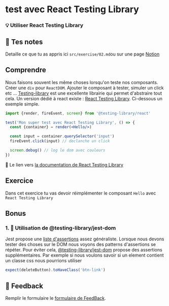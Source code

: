 # test avec React Testing Library
### 💡 Utiliser React Testing Library

## 📝 Tes notes

Detaille ce que tu as appris ici `src/exercise/02.md`ou sur une page [Notion](https://go.mikecodeur.com/course-notes-template)

## Comprendre

Nous faisons souvent les même choses lorsqu'on teste nos composants. Créer une `div` pour `ReactDOM`. Ajouter le composant à tester, simuler un click etc ... [Testing-library](https://testing-library.com/) est une excellente librairie qui permet d'abstraire tout cela.  Un version dédié à react existe : [React Testing Library](https://testing-library.com/docs/react-testing-library/intro/). Ci-dessous un exemple simple.

```jsx
import {render, fireEvent, screen} from '@testing-library/react'

test('Mon super test avec React Testing Library', () => {
  const {container} = render(<Hello/>)

  const input = container.querySelector('input')
  fireEvent.click(input) // declanche un click

  screen.debug() // log le dom avec couleurs
})
```

📑 Le lien vers [la documentation de React Testing Library](https://testing-library.com/docs/react-testing-library/intro/)

## Exercice

Dans cet exercice tu vas devoir réimplémenter le composant `Hello` avec `React Testing Library`

## Bonus

### 1. 🚀 Utilisation de @testing-library/jest-dom

Jest propose une [liste d'assertions](https://jestjs.io/fr/docs/expect) assez généraliste. Lorsque nous devons tester des choses sur le DOM nous voyons des patterns d'assertions se répéter. Pour éviter cela, [@testing-library/jest-dom](https://github.com/testing-library/jest-dom) propose des assertions supplémentaires. Par exemple si nous voulons savoir si un element contient un classe css nous pourrions utiliser

```jsx
expect(deleteButton).toHaveClass('btn-link')
```

## 🐜 Feedback

Remplir le formulaire le [formulaire de FeedBack](https://go.mikecodeur.com/cours-react-avis).